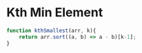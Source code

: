 # Kth Min Element

```javascript
function kthSmallest(arr, k){
    return arr.sort((a, b) => a - b)[k-1];
}
```